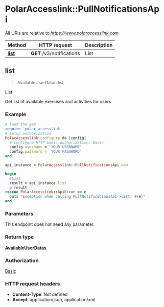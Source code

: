 # PolarAccesslink::PullNotificationsApi

All URIs are relative to *https://www.polaraccesslink.com*

Method | HTTP request | Description
------------- | ------------- | -------------
[**list**](PullNotificationsApi.md#list) | **GET** /v3/notifications | List



## list

> AvailableUserDatas list

List

Get list of available exercises and activities for users

### Example

```ruby
# load the gem
require 'polar_accesslink'
# setup authorization
PolarAccesslink.configure do |config|
  # Configure HTTP basic authorization: Basic
  config.username = 'YOUR USERNAME'
  config.password = 'YOUR PASSWORD'
end

api_instance = PolarAccesslink::PullNotificationsApi.new

begin
  #List
  result = api_instance.list
  p result
rescue PolarAccesslink::ApiError => e
  puts "Exception when calling PullNotificationsApi->list: #{e}"
end
```

### Parameters

This endpoint does not need any parameter.

### Return type

[**AvailableUserDatas**](AvailableUserDatas.md)

### Authorization

[Basic](../README.md#Basic)

### HTTP request headers

- **Content-Type**: Not defined
- **Accept**: application/json, application/xml

